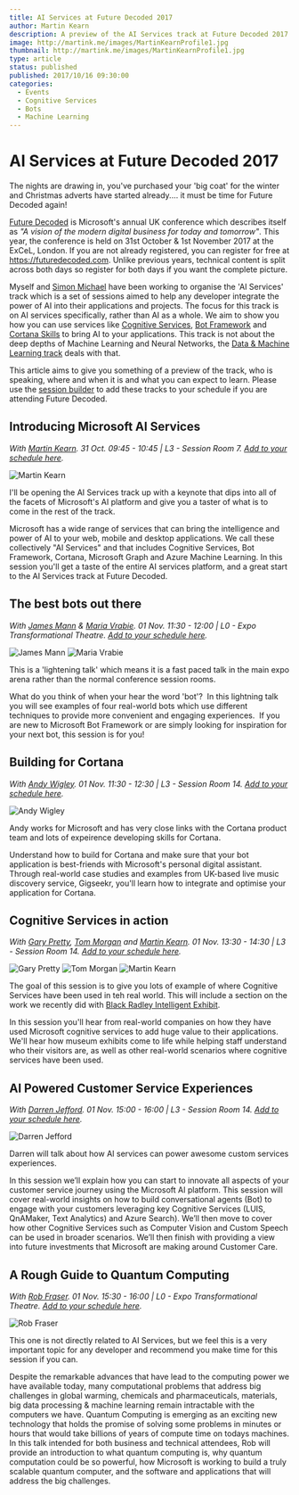 ```yaml
---
title: AI Services at Future Decoded 2017
author: Martin Kearn
description: A preview of the AI Services track at Future Decoded 2017.
image: http://martink.me/images/MartinKearnProfile1.jpg
thumbnail: http://martink.me/images/MartinKearnProfile1.jpg
type: article
status: published
published: 2017/10/16 09:30:00
categories: 
  - Events
  - Cognitive Services
  - Bots
  - Machine Learning
---
```


# AI Services at Future Decoded 2017

The nights are drawing in, you've purchased your 'big coat' for the winter and Christmas adverts have started already.... it must be time for Future Decoded again!

[Future Decoded](https://futuredecoded.com/) is Microsoft's annual UK conference which describes itself as _"A vision of the modern digital business for today and tomorrow"_. This year, the conference is held on 31st October & 1st November 2017 at the ExCeL, London. If you are not already registered, you can register for free at https://futuredecoded.com. Unlike previous years, technical content is split across both days so register for both days if you want the complete picture.

Myself and [Simon Michael](https://twitter.com/simon_mich) have been working to organise the 'AI Services' track which is a set of sessions aimed to help any developer integrate the power of AI into their applications and projects. The focus for this track is on AI services specifically, rather than AI as a whole. We aim to show you how you can use services like [Cognitive Services](https://azure.microsoft.com/en-gb/services/cognitive-services/), [Bot Framework](https://dev.botframework.com/) and [Cortana Skills](https://www.microsoft.com/en-us/cortana/skills) to bring AI to your applications. This track is not about the deep depths of Machine Learning and Neural Networks, the [Data & Machine Learning track](https://futuredecoded.com/sessions?page=1&tddtheme=datamachinelearning) deals with that.

This article aims to give you something of a preview of the track, who is speaking, where and when it is and what you can expect to learn. Please use the [session builder](https://futuredecoded.com/sessions?page=1&tddtheme=artificialintelligenceservices) to add these tracks to your schedule if you are attending Future Decoded.

## Introducing Microsoft AI Services 
_With [Martin Kearn](https://futuredecoded.com/attendee/a48e199c-e1a8-e711-80c2-000d3a2269dd). 31 Oct.  09:45 - 10:45 | L3 - Session Room 7. [Add to your schedule here](https://futuredecoded.com/session/e2f0304a-e3a8-e711-80c2-000d3a2269dd)._

![Martin Kearn](https://storageprdv2inwink.blob.core.windows.net/6df6c93c-fbd7-4629-9ac1-7b1b7c3cfd3c/184e986e-89a4-4b98-9cd5-bb172494b6f9)

I'll be opening the AI Services track up with a keynote that dips into all of the facets of Microsoft's AI platform and give you a taster of what is to come in the rest of the track.

Microsoft has a wide range of services that can bring the intelligence and power of AI to your web, mobile and desktop applications. We call these collectively "AI Services" and that includes Cognitive Services, Bot Framework, Cortana, Microsoft Graph and Azure Machine Learning. In this session you'll get a taste of the entire AI services platform, and a great start to the AI Services track at Future Decoded.

## The best bots out there 
_With [James Mann](https://futuredecoded.com/attendee/00b36a94-e2a8-e711-80c2-000d3a2269dd) & [Maria Vrabie](https://futuredecoded.com/attendee/00b36a94-e2a8-e711-80c2-000d3a2269dd). 01 Nov.  11:30 - 12:00 | L0 - Expo Transformational Theatre. [Add to your schedule here](https://futuredecoded.com/session/277ff6e5-e2a8-e711-80c2-000d3a2269dd)._

![James Mann](https://storageprdv2inwink.blob.core.windows.net/6df6c93c-fbd7-4629-9ac1-7b1b7c3cfd3c/1f7ede37-eaa2-4094-b2f1-89de69f58ad5)
![Maria Vrabie](https://storageprdv2inwink.blob.core.windows.net/6df6c93c-fbd7-4629-9ac1-7b1b7c3cfd3c/cfa1b97d-7ad0-4b30-9ac4-808b696d2828)

This is a 'lightening talk' which means it is a fast paced talk in the main expo arena rather than the normal conference session rooms.

What do you think of when your hear the word 'bot'?  In this lightning talk you will see examples of four real-world bots which use different techniques to provide more convenient and engaging experiences.  If you are new to Microsoft Bot Framework or are simply looking for inspiration for your next bot, this session is for you!

## Building for Cortana
_With [Andy Wigley](https://futuredecoded.com/attendee/10dd0a67-e0a8-e711-80c2-000d3a2269dd). 01 Nov.  11:30 - 12:30 | L3 - Session Room 14. [Add to your schedule here](https://futuredecoded.com/session/20f76698-e0a8-e711-80c2-000d3a2269dd)._

![Andy Wigley](https://storageprdv2inwink.blob.core.windows.net/6df6c93c-fbd7-4629-9ac1-7b1b7c3cfd3c/96895a6c-1e7e-485b-8976-335e111ae979)

Andy works for Microsoft and has very close links with the Cortana product team and lots of expeirence developing skills for Cortana.

Understand how to build for Cortana and make sure that your bot application is best-friends with Microsoft's personal digital assistant. Through real-world case studies and examples from UK-based live music discovery service, Gigseekr, you'll learn how to integrate and optimise your application for Cortana.

## Cognitive Services in action
_With [Gary Pretty](https://futuredecoded.com/attendee/4bf36f26-e1a8-e711-80c2-000d3a2269dd), [Tom Morgan](https://futuredecoded.com/attendee/0ddabc58-e1a8-e711-80c2-000d3a2269dd) and [Martin Kearn](https://futuredecoded.com/attendee/a48e199c-e1a8-e711-80c2-000d3a2269dd). 01 Nov.  13:30 - 14:30 | L3 - Session Room 14. [Add to your schedule here](https://futuredecoded.com/session/3d847cc8-e1a8-e711-80c2-000d3a2269dd)._

![Gary Pretty](https://storageprdv2inwink.blob.core.windows.net/6df6c93c-fbd7-4629-9ac1-7b1b7c3cfd3c/cc90d8e5-cef3-41d3-b7a9-70f18a2134e3)
![Tom Morgan](https://storageprdv2inwink.blob.core.windows.net/6df6c93c-fbd7-4629-9ac1-7b1b7c3cfd3c/a933fc58-d900-4652-b91c-a531d4bfdd26)
![Martin Kearn](https://storageprdv2inwink.blob.core.windows.net/6df6c93c-fbd7-4629-9ac1-7b1b7c3cfd3c/184e986e-89a4-4b98-9cd5-bb172494b6f9)

The goal of this session is to give you lots of example of where Cognitive Services have been used in teh real world. This will include a section on the work we recently did with [Black Radley Intelligent Exhibit](http://aka.ms/BlackRadley).

In this session you'll hear from real-world companies on how they have used Microsoft cognitive services to add huge value to their applications. We'll hear how museum exhibits come to life while helping staff understand who their visitors are, as well as other real-world scenarios where cognitive services have been used.

## AI Powered Customer Service Experiences
_With [Darren Jefford](https://futuredecoded.com/attendee/7561eb41-dfa8-e711-80c2-000d3a2269dd). 01 Nov.  15:00 - 16:00 | L3 - Session Room 14. [Add to your schedule here](https://futuredecoded.com/session/991938af-dfa8-e711-80c2-000d3a2269dd)._

![Darren Jefford](https://storageprdv2inwink.blob.core.windows.net/6df6c93c-fbd7-4629-9ac1-7b1b7c3cfd3c/6bd28718-90f3-42f1-9a16-a867914bf05e)

Darren will talk about how AI services can power awesome custom services experiences.

In this session we’ll explain how you can start to innovate all aspects of your customer service journey using the Microsoft AI platform. This session will cover real-world insights on how to build conversational agents (Bot) to engage with your customers leveraging key Cognitive Services (LUIS, QnAMaker, Text Analytics) and Azure Search). We’ll then move to cover how other Cognitive Services such as Computer Vision and Custom Speech can be used in broader scenarios. We’ll then finish with providing a view into future investments that Microsoft are making around Customer Care.

## A Rough Guide to Quantum Computing
_With [Rob Fraser](https://futuredecoded.com/attendee/30829c14-7baa-e711-80c2-000d3a203e75). 01 Nov.  15:30 - 16:00 | L0 - Expo Transformational Theatre. [Add to your schedule here](https://futuredecoded.com/session/df5f633d-7baa-e711-80c2-000d3a203e75)._

![Rob Fraser](https://storageprdv2inwink.blob.core.windows.net/6df6c93c-fbd7-4629-9ac1-7b1b7c3cfd3c/851aaaf4-a429-42dc-93bb-2ef8491cf5cd)

This one is not directly related to AI Services, but we feel this is a very important topic for any developer and recommend you make time for this session if you can.

Despite the remarkable advances that have lead to the computing power we have available today, many computational problems that address big challenges in global warming, chemicals and pharmaceuticals,  materials, big data processing & machine learning remain intractable with the computers we have. Quantum Computing is emerging as an exciting new technology that holds the promise of solving some problems in minutes or hours that would take billions of years of compute time on todays machines. In this talk intended for both business and technical attendees, Rob will provide an introduction to what quantum computing is, why quantum computation could be so powerful, how Microsoft is  working to build a truly scalable quantum computer, and the software and applications that will address the big challenges.
